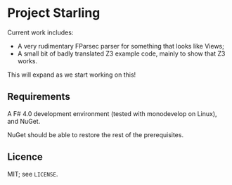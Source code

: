 # Project Starling 

Current work includes:

* A very rudimentary FParsec parser for something that looks like Views;
* A small bit of badly translated Z3 example code, mainly to show that
  Z3 works.

This will expand as we start working on this!

## Requirements

A F# 4.0 development environment (tested with monodevelop on Linux),
and NuGet.

NuGet should be able to restore the rest of the prerequisites.

## Licence

MIT; see `LICENSE`.
